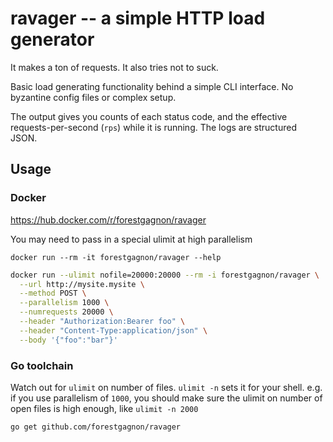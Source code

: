 # ravager -- a simple HTTP load generator

It makes a ton of requests. It also tries not to suck.

Basic load generating functionality behind a simple CLI interface. No byzantine config files or complex setup.

The output gives you counts of each status code, and the effective requests-per-second (`rps`) while it is running. The logs are structured JSON.

## Usage

### Docker
https://hub.docker.com/r/forestgagnon/ravager

You may need to pass in a special ulimit at high parallelism

`docker run --rm -it forestgagnon/ravager --help`

```bash
docker run --ulimit nofile=20000:20000 --rm -i forestgagnon/ravager \
  --url http://mysite.mysite \
  --method POST \
  --parallelism 1000 \
  --numrequests 20000 \
  --header "Authorization:Bearer foo" \
  --header "Content-Type:application/json" \
  --body '{"foo":"bar"}'
```
### Go toolchain

Watch out for `ulimit` on number of files. `ulimit -n` sets it for your shell. e.g. if you use parallelism of `1000`, you should make sure the ulimit on number of open files is high enough, like `ulimit -n 2000`

```
go get github.com/forestgagnon/ravager
```
